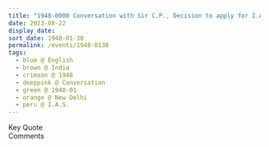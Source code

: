 ```yaml
---
title: "1948-0000 Conversation with Sir C.P., Decision to apply for I.A.S. and not I.F.S., New Delhi, India"
date: 2023-08-22
display_date: 
sort_date: 1948-01-30
permalink: /events/1948-0130
tags:
  - blue @ English
  - brown @ India
  - crimson @ 1948
  - deeppink @ Conversation
  - green @ 1948-01 
  - orange @ New Delhi
  - peru @ I.A.S.
---
```


<wave-list>
  <list-title color="green" width="75">Key Quote</list-title>
  <list-item color="BlanchedAlmond"  width="200"></list-item>
  <list-item color="Lavender"></list-item>
  <list-item color="BlanchedAlmond"></list-item>
</wave-list>

<br>

<wave-list>
  <list-title color="green" width="75">Comments</list-title>
  <list-item color="BlanchedAlmond"  width="200"></list-item>
  <list-item color="Lavender"></list-item>
  <list-item color="BlanchedAlmond"></list-item>
</wave-list>